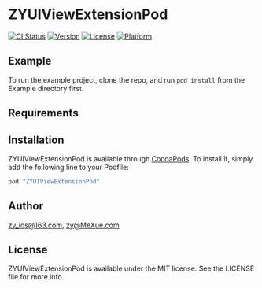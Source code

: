 # ZYUIViewExtensionPod

[![CI Status](http://img.shields.io/travis/zy_ios@163.com/ZYUIViewExtensionPod.svg?style=flat)](https://travis-ci.org/zy_ios@163.com/ZYUIViewExtensionPod)
[![Version](https://img.shields.io/cocoapods/v/ZYUIViewExtensionPod.svg?style=flat)](http://cocoapods.org/pods/ZYUIViewExtensionPod)
[![License](https://img.shields.io/cocoapods/l/ZYUIViewExtensionPod.svg?style=flat)](http://cocoapods.org/pods/ZYUIViewExtensionPod)
[![Platform](https://img.shields.io/cocoapods/p/ZYUIViewExtensionPod.svg?style=flat)](http://cocoapods.org/pods/ZYUIViewExtensionPod)

## Example

To run the example project, clone the repo, and run `pod install` from the Example directory first.

## Requirements

## Installation

ZYUIViewExtensionPod is available through [CocoaPods](http://cocoapods.org). To install
it, simply add the following line to your Podfile:

```ruby
pod "ZYUIViewExtensionPod"
```

## Author

zy_ios@163.com, zy@MeXue.com

## License

ZYUIViewExtensionPod is available under the MIT license. See the LICENSE file for more info.
